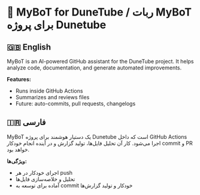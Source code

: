 # 🤖 MyBoT for DuneTube / ربات MyBoT برای پروژه Dunetube

## 🇬🇧 English
MyBoT is an AI-powered GitHub assistant for the DuneTube project.
It helps analyze code, documentation, and generate automated improvements.

**Features:**
- Runs inside GitHub Actions
- Summarizes and reviews files
- Future: auto-commits, pull requests, changelogs

## 🇮🇷 فارسی
MyBoT یک دستیار هوشمند برای پروژه Dunetube است که داخل GitHub Actions اجرا می‌شود.
کار آن تحلیل فایل‌ها، تولید گزارش و در آینده انجام خودکار commit و PR خواهد بود.

**ویژگی‌ها:**
- اجرای خودکار در هر push
- تحلیل و خلاصه‌سازی فایل‌ها
- آماده برای توسعه به commit خودکار و تولید گزارش‌ها
